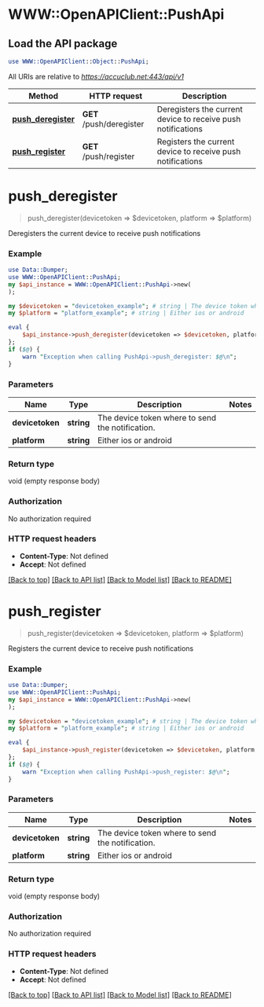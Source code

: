 # WWW::OpenAPIClient::PushApi

## Load the API package
```perl
use WWW::OpenAPIClient::Object::PushApi;
```

All URIs are relative to *https://accuclub.net:443/api/v1*

Method | HTTP request | Description
------------- | ------------- | -------------
[**push_deregister**](PushApi.md#push_deregister) | **GET** /push/deregister | Deregisters the current device to receive push notifications
[**push_register**](PushApi.md#push_register) | **GET** /push/register | Registers the current device to receive push notifications


# **push_deregister**
> push_deregister(devicetoken => $devicetoken, platform => $platform)

Deregisters the current device to receive push notifications

### Example 
```perl
use Data::Dumper;
use WWW::OpenAPIClient::PushApi;
my $api_instance = WWW::OpenAPIClient::PushApi->new(
);

my $devicetoken = "devicetoken_example"; # string | The device token where to send the notification.
my $platform = "platform_example"; # string | Either ios or android

eval { 
    $api_instance->push_deregister(devicetoken => $devicetoken, platform => $platform);
};
if ($@) {
    warn "Exception when calling PushApi->push_deregister: $@\n";
}
```

### Parameters

Name | Type | Description  | Notes
------------- | ------------- | ------------- | -------------
 **devicetoken** | **string**| The device token where to send the notification. | 
 **platform** | **string**| Either ios or android | 

### Return type

void (empty response body)

### Authorization

No authorization required

### HTTP request headers

 - **Content-Type**: Not defined
 - **Accept**: Not defined

[[Back to top]](#) [[Back to API list]](../README.md#documentation-for-api-endpoints) [[Back to Model list]](../README.md#documentation-for-models) [[Back to README]](../README.md)

# **push_register**
> push_register(devicetoken => $devicetoken, platform => $platform)

Registers the current device to receive push notifications

### Example 
```perl
use Data::Dumper;
use WWW::OpenAPIClient::PushApi;
my $api_instance = WWW::OpenAPIClient::PushApi->new(
);

my $devicetoken = "devicetoken_example"; # string | The device token where to send the notification.
my $platform = "platform_example"; # string | Either ios or android

eval { 
    $api_instance->push_register(devicetoken => $devicetoken, platform => $platform);
};
if ($@) {
    warn "Exception when calling PushApi->push_register: $@\n";
}
```

### Parameters

Name | Type | Description  | Notes
------------- | ------------- | ------------- | -------------
 **devicetoken** | **string**| The device token where to send the notification. | 
 **platform** | **string**| Either ios or android | 

### Return type

void (empty response body)

### Authorization

No authorization required

### HTTP request headers

 - **Content-Type**: Not defined
 - **Accept**: Not defined

[[Back to top]](#) [[Back to API list]](../README.md#documentation-for-api-endpoints) [[Back to Model list]](../README.md#documentation-for-models) [[Back to README]](../README.md)


